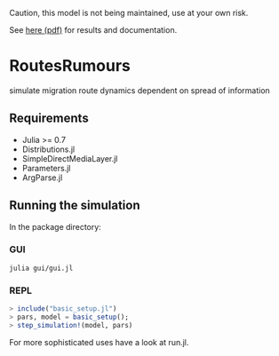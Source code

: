 Caution, this model is not being maintained, use at your own risk.

See [here (pdf)](http://abmhub.cs.ucl.ac.uk/2019/papers/Hinsch_Bijak.pdf) for results and documentation.

# RoutesRumours
simulate migration route dynamics dependent on spread of information

## Requirements

* Julia >= 0.7
* Distributions.jl
* SimpleDirectMediaLayer.jl 
* Parameters.jl
* ArgParse.jl

## Running the simulation

In the package directory:

### GUI

```
julia gui/gui.jl
```

### REPL

```julia
> include("basic_setup.jl")
> pars, model = basic_setup();
> step_simulation!(model, pars)
```

For more sophisticated uses have a look at run.jl.
